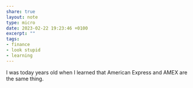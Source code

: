 ```yaml
---
share: true
layout: note
type: micro
date: 2023-02-22 19:23:46 +0100
excerpt: ""
tags:
- finance
- look stupid
- learning
---
```

I was today years old when I learned that American Express and AMEX are the same thing.